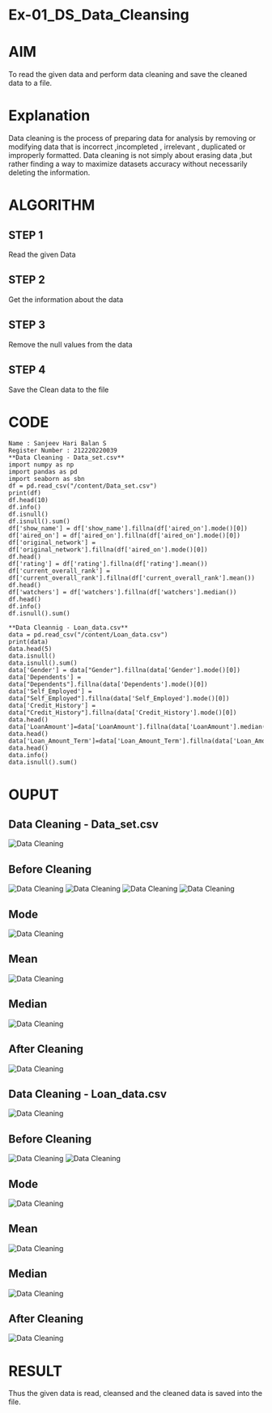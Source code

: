 # Ex-01_DS_Data_Cleansing
# AIM
To read the given data and perform data cleaning and save the cleaned data to a file.

# Explanation
Data cleaning is the process of preparing data for analysis by removing or modifying data that is incorrect ,incompleted , irrelevant , duplicated or improperly formatted. Data cleaning is not simply about erasing data ,but rather finding a way to maximize datasets accuracy without necessarily deleting the information.

# ALGORITHM
## STEP 1
Read the given Data

## STEP 2
Get the information about the data

## STEP 3
Remove the null values from the data

## STEP 4
Save the Clean data to the file

# CODE
~~~
Name : Sanjeev Hari Balan S
Register Number : 212220220039
**Data Cleaning - Data_set.csv**
import numpy as np
import pandas as pd
import seaborn as sbn
df = pd.read_csv("/content/Data_set.csv")
print(df)
df.head(10)
df.info()
df.isnull()
df.isnull().sum()
df['show_name'] = df['show_name'].fillna(df['aired_on'].mode()[0])
df['aired_on'] = df['aired_on'].fillna(df['aired_on'].mode()[0])
df['original_network'] = df['original_network'].fillna(df['aired_on'].mode()[0])
df.head()
df['rating'] = df['rating'].fillna(df['rating'].mean())
df['current_overall_rank'] = df['current_overall_rank'].fillna(df['current_overall_rank'].mean())
df.head()
df['watchers'] = df['watchers'].fillna(df['watchers'].median())
df.head()
df.info()
df.isnull().sum()

**Data Cleannig - Loan_data.csv**
data = pd.read_csv("/content/Loan_data.csv")
print(data)
data.head(5)
data.isnull()
data.isnull().sum()
data['Gender'] = data["Gender"].fillna(data['Gender'].mode()[0])
data['Dependents'] = data["Dependents"].fillna(data['Dependents'].mode()[0])
data['Self_Employed'] = data["Self_Employed"].fillna(data['Self_Employed'].mode()[0])
data['Credit_History'] = data["Credit_History"].fillna(data['Credit_History'].mode()[0])
data.head()
data['LoanAmount']=data['LoanAmount'].fillna(data['LoanAmount'].median())
data.head()
data['Loan_Amount_Term']=data['Loan_Amount_Term'].fillna(data['Loan_Amount_Term'].mean())
data.head()
data.info()
data.isnull().sum()
~~~
# OUPUT
## Data Cleaning - Data_set.csv
![Data Cleaning](https://github.com/Sanjeevharibalan/Ex-01-Data-Cleaning/blob/main/Read.png)

## Before Cleaning
![Data Cleaning](https://github.com/Sanjeevharibalan/Ex-01-Data-Cleaning/blob/main/Before%20Cleaning%20(2).png)
![Data Cleaning](https://github.com/Sanjeevharibalan/Ex-01-Data-Cleaning/blob/main/Before%20Cleaning%20(3).png)
![Data Cleaning](https://github.com/Sanjeevharibalan/Ex-01-Data-Cleaning/blob/main/Before%20Cleaning%20(4).png)
![Data Cleaning](https://github.com/Sanjeevharibalan/Ex-01-Data-Cleaning/blob/main/Before%20Cleaning%20(5).png)

## Mode
![Data Cleaning](https://github.com/Sanjeevharibalan/Ex-01-Data-Cleaning/blob/main/Mode.png)

## Mean
![Data Cleaning](https://github.com/Sanjeevharibalan/Ex-01-Data-Cleaning/blob/main/Mean'.png)

## Median
![Data Cleaning](https://github.com/Sanjeevharibalan/Ex-01-Data-Cleaning/blob/main/Median.png)

## After Cleaning
![Data Cleaning](https://github.com/Sanjeevharibalan/Ex-01-Data-Cleaning/blob/main/After%20Cleaning.png)

## Data Cleaning - Loan_data.csv
![Data Cleaning](https://github.com/Sanjeevharibalan/Ex-01-Data-Cleaning/blob/main/image1.png)

## Before Cleaning
![Data Cleaning](https://github.com/Sanjeevharibalan/Ex-01-Data-Cleaning/blob/main/image2.png)
![Data Cleaning](https://github.com/Sanjeevharibalan/Ex-01-Data-Cleaning/blob/main/image3.png)

## Mode
![Data Cleaning](https://github.com/Sanjeevharibalan/Ex-01-Data-Cleaning/blob/main/mean2.png)

## Mean
![Data Cleaning](https://github.com/Sanjeevharibalan/Ex-01-Data-Cleaning/blob/main/mean2.png)

## Median
![Data Cleaning](https://github.com/Sanjeevharibalan/Ex-01-Data-Cleaning/blob/main/median2.png)

## After Cleaning
![Data Cleaning](https://github.com/Sanjeevharibalan/Ex-01-Data-Cleaning/blob/main/image4.png)


# RESULT
Thus the given data is read, cleansed and the cleaned data is saved into the file.
